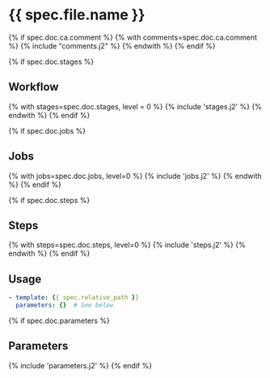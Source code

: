# {{ spec.file.name }}

{% if spec.doc.ca.comment %}
{% with comments=spec.doc.ca.comment %}
{% include "comments.j2" %}
{% endwith %}
{% endif %}

{% if spec.doc.stages %}
## Workflow
{% with stages=spec.doc.stages, level = 0 %}
{% include 'stages.j2' %}
{% endwith %}
{% endif %}

{% if spec.doc.jobs %}
## Jobs
{% with jobs=spec.doc.jobs, level=0 %}
{% include 'jobs.j2' %}
{% endwith %}
{% endif %}

{% if spec.doc.steps %}
## Steps
{% with steps=spec.doc.steps, level=0 %}
{% include 'steps.j2' %}
{% endwith %}
{% endif %}

## Usage
```yaml
- template: {{ spec.relative_path }}
  parameters: {}  # See below
```

{% if spec.doc.parameters %}
## Parameters
{% include 'parameters.j2' %}
{% endif %}
